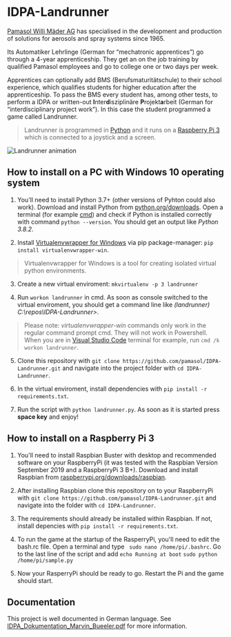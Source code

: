# IDPA-Landrunner
[Pamasol Willi Mäder AG](https://www.pamasol.com/) has specialised in the development and production of solutions for aerosols and spray systems since 1965. 

Its Automatiker Lehrlinge (German for “mechatronic apprentices”) go through a 4-year apprenticeship. They get an on the job training by qualified Pamasol employees and go to college one or two days per week.

Apprentices can optionally add BMS (Berufsmaturitätschule) to their school experience, which qualifies students for higher education after the apprenticeship. To pass the BMS every student has, among other tests, to perform a IDPA or written-out **I**nter**d**isziplinäre **P**rojekt**a**rbeit (German for “interdisciplinary project work”). In this case the student programmed a game called Landrunner.

> Landrunner is programmed in [Python](https://www.python.org/) and it runs on a [Raspberry Pi 3](https://www.raspberrypi.org/) which is connected to a joystick and a screen.

![Landrunner animation](doc/landrunner_animation.gif)


## How to install on a PC with Windows 10 operating system

1. You'll need to install Python 3.7+ (other versions of Pyhton could also work).  Download and install Python from [python.org/downloads](https://www.python.org/downloads/). Open a terminal (for example [cmd](https://en.wikipedia.org/wiki/Cmd.exe)) and check if Python is installed correctly with command `python --version`. You should get an output like *Python 3.8.2*.

2. Install [Virtualenvwrapper for Windows](https://github.com/davidmarble/virtualenvwrapper-win/) via pip package-manager: `pip install virtualenvwrapper-win`.

> Virtualenvwrapper for Windows is a tool for creating isolated virtual python environments.

3. Create a new virtual enviroment: `mkvirtualenv -p 3 landrunner`

4. Run `workon landrunner` in cmd. As soon as console switched to the virtual enviroment, you should get a command line like *(landrunner) C:\repos\IDPA-Landrunner>*.

> Please note: *virtualenvwrapper-win* commands only work in the regular command prompt cmd. They will not work in Powershell. When you are in [Visual Studio Code](https://code.visualstudio.com/) terminal for example, run `cmd /k workon landrunner`.

5. Clone this repository with `git clone https://github.com/pamasol/IDPA-Landrunner.git` and navigate into the project folder with `cd IDPA-Landrunner`.

6. In the virtual enviroment, install dependencies with `pip install -r requirements.txt`.

7. Run the script with `python landrunner.py`. As soon as it is started press **space key** and enjoy!


## How to install on a Raspberry Pi 3
1. You'll need to install Raspbian Buster with desktop and recommended software on your RaspberryPi (it was tested with the Raspbian Version September 2019 and a RaspberryPi 3 B+). Download and install Raspbian from [raspberrypi.org/downloads/raspbian](https://www.raspberrypi.org/downloads/raspbian/).

2. After installing Raspbian clone this repository on to your RaspberryPi with `git clone https://github.com/pamasol/IDPA-Landrunner.git` and navigate into the folder with `cd IDPA-Landrunner`. 

3. The requirements should already be installed within Raspbian. If not, install depencies with `pip install -r requirements.txt`.

4. To run the game at the startup of the RasperryPi, you'll need to edit the bash.rc file. Open a terminal and type ` sudo nano /home/pi/.bashrc`. Go to the last line of the script and add 
`echo Running at boot`
`sudo python /home/pi/sample.py`

5. Now your RasperryPi should be ready to go. Restart the Pi and the game should start. 


## Documentation

This project is well documented in German language. See [IDPA_Dokumentation_Marvin_Bueeler.pdf](doc/IDPA_Dokumentation_Marvin_Bueeler.pdf) for more information.
